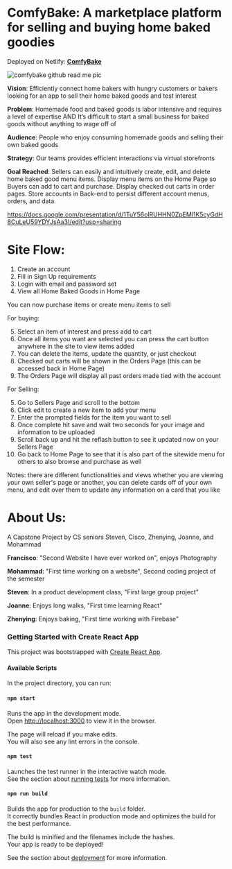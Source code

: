 # ComfyBake: A marketplace platform for selling and buying home baked goodies
Deployed on Netlify: **[ComfyBake](https://comfybake.netlify.app/)**

![comfybake github read me pic](https://user-images.githubusercontent.com/33507449/118323713-06c90780-b4cf-11eb-951e-486f54c39923.png)

**Vision**: Efficiently connect home bakers with hungry customers or bakers looking for an app to sell their home baked goods and test interest

**Problem**: Homemade food and baked goods is labor intensive and requires a level of expertise AND It’s difficult to start a small business for baked goods without anything to wage off of

**Audience**: People who enjoy consuming homemade goods and selling their own baked goods

**Strategy**: Our teams provides efficient interactions via virtual storefronts

**Goal Reached**: Sellers can easily and intuitively create, edit, and delete home baked good menu items. Display menu items on the Home Page so Buyers can add to cart and purchase. Display checked out carts in order pages. Store accounts in Back-end to persist different account menus, orders, and data.

https://docs.google.com/presentation/d/1TuY56olRUHHN0ZpEMl1K5cyGdH8CuLeU59YDYJsAa3I/edit?usp=sharing

# Site Flow: 
1) Create an account
2) Fill in Sign Up requirements
3) Login with email and password set
4) View all Home Baked Goods in Home Page

You can now purchase items or create menu items to sell

For buying:

5) Select an item of interest and press add to cart
6) Once all items you want are selected you can press the cart button anywhere in the site to view items added
7) You can delete the items, update the quantity, or just checkout
8) Checked out carts will be shown in the Orders Page (this can be accessed back in Home Page)
9) The Orders Page will display all past orders made tied with the account

For Selling:

5) Go to Sellers Page and scroll to the bottom
6) Click edit to create a new item to add your menu
7) Enter the prompted fields for the item you want to sell
8) Once complete hit save and wait two seconds for your image and information to be uploaded
9) Scroll back up and hit the reflash button to see it updated now on your Sellers Page
10) Go back to Home Page to see that it is also part of the sitewide menu for others to also browse and purchase as well 

Notes: there are different functionalities and views whether you are viewing your own seller's page or another, you can delete cards off of your own menu, and edit over them to update any information on a card that you like

# About Us: 
A Capstone Project by CS seniors Steven, Cisco, Zhenying, Joanne, and Mohammad

**Francisco**: "Second Website I have ever worked on", enjoys Photography

**Mohammad**: "First time working on a website", Second coding project of the semester

**Steven**: In a product development class, "First large group project"

**Joanne**: Enjoys long walks, "First time learning React"

**Zhenying**: Enjoys baking, "First time working with Firebase"


### Getting Started with Create React App

This project was bootstrapped with [Create React App](https://github.com/facebook/create-react-app).

#### Available Scripts

In the project directory, you can run:

#### `npm start`

Runs the app in the development mode.\
Open [http://localhost:3000](http://localhost:3000) to view it in the browser.

The page will reload if you make edits.\
You will also see any lint errors in the console.

#### `npm test`

Launches the test runner in the interactive watch mode.\
See the section about [running tests](https://facebook.github.io/create-react-app/docs/running-tests) for more information.

#### `npm run build`

Builds the app for production to the `build` folder.\
It correctly bundles React in production mode and optimizes the build for the best performance.

The build is minified and the filenames include the hashes.\
Your app is ready to be deployed!

See the section about [deployment](https://facebook.github.io/create-react-app/docs/deployment) for more information.
